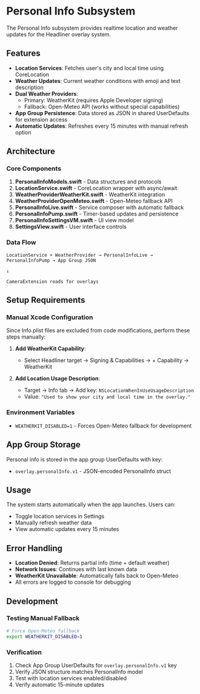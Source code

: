 # Personal Info Subsystem

The Personal Info subsystem provides realtime location and weather updates for the Headliner overlay system.

## Features

- **Location Services**: Fetches user's city and local time using CoreLocation
- **Weather Updates**: Current weather conditions with emoji and text description
- **Dual Weather Providers**: 
  - Primary: WeatherKit (requires Apple Developer signing)
  - Fallback: Open-Meteo API (works without special capabilities)
- **App Group Persistence**: Data stored as JSON in shared UserDefaults for extension access
- **Automatic Updates**: Refreshes every 15 minutes with manual refresh option

## Architecture

### Core Components

1. **PersonalInfoModels.swift** - Data structures and protocols
2. **LocationService.swift** - CoreLocation wrapper with async/await
3. **WeatherProviderWeatherKit.swift** - WeatherKit integration
4. **WeatherProviderOpenMeteo.swift** - Open-Meteo fallback API
5. **PersonalInfoLive.swift** - Service composer with automatic fallback
6. **PersonalInfoPump.swift** - Timer-based updates and persistence
7. **PersonalInfoSettingsVM.swift** - UI view model
8. **SettingsView.swift** - User interface controls

### Data Flow

```
LocationService + WeatherProvider → PersonalInfoLive → PersonalInfoPump → App Group JSON
                                                                           ↓
                                                              CameraExtension reads for overlays
```

## Setup Requirements

### Manual Xcode Configuration

Since Info.plist files are excluded from code modifications, perform these steps manually:

1. **Add WeatherKit Capability**:
   - Select Headliner target → Signing & Capabilities → + Capability → WeatherKit

2. **Add Location Usage Description**:
   - Target → Info tab → Add key: `NSLocationWhenInUseUsageDescription`
   - Value: `"Used to show your city and local time in the overlay."`

### Environment Variables

- `WEATHERKIT_DISABLED=1` - Forces Open-Meteo fallback for development

## App Group Storage

Personal info is stored in the app group UserDefaults with key:
- `overlay.personalInfo.v1` - JSON-encoded PersonalInfo struct

## Usage

The system starts automatically when the app launches. Users can:
- Toggle location services in Settings
- Manually refresh weather data
- View automatic updates every 15 minutes

## Error Handling

- **Location Denied**: Returns partial info (time + default weather)
- **Network Issues**: Continues with last known data
- **WeatherKit Unavailable**: Automatically falls back to Open-Meteo
- All errors are logged to console for debugging

## Development

### Testing Manual Fallback

```bash
# Force Open-Meteo fallback
export WEATHERKIT_DISABLED=1
```

### Verification

1. Check App Group UserDefaults for `overlay.personalInfo.v1` key
2. Verify JSON structure matches PersonalInfo model
3. Test with location services enabled/disabled
4. Verify automatic 15-minute updates